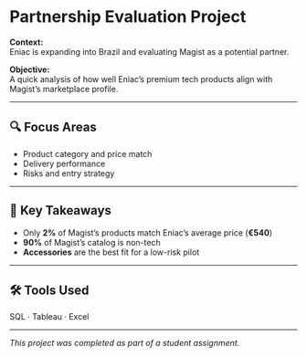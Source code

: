 # Partnership Evaluation Project

**Context:**  
Eniac is expanding into Brazil and evaluating Magist as a potential partner.

**Objective:**  
A quick analysis of how well Eniac’s premium tech products align with Magist’s marketplace profile.

---

## 🔍 Focus Areas

- Product category and price match  
- Delivery performance  
- Risks and entry strategy  

---

## 📌 Key Takeaways

- Only **2%** of Magist’s products match Eniac’s average price (**€540**)  
- **90%** of Magist’s catalog is non-tech  
- **Accessories** are the best fit for a low-risk pilot  

---

## 🛠️ Tools Used

SQL · Tableau · Excel

---

_This project was completed as part of a student assignment._
